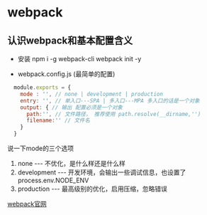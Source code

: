 # webpack

## 认识webpack和基本配置含义

  * 安装
    npm i -g webpack-cli
    webpack init -y

  * webpack.config.js (最简单的配置)

  ```js
    module.exports = {
      mode : '', // none | development | production
      entry: '', // 单入口---SPA | 多入口---MPA 多入口的话是一个对象
      output: { // 输出 配置必须是一个对象
        path:'', // 文件路径， 推荐使用 path.resolve(__dirname,'')
        filename:'' // 文件名
      }
    }
  ```
  说一下mode的三个选项
  1. none --- 不优化，是什么样还是什么样
  2. development --- 开发环境，会输出一些调试信息，也设置了process.env.NODE_ENV
  3. production --- 最高级别的优化，启用压缩，忽略错误

  [webpack官网](https://www.webpackjs.com/)

<back-to-top />

<gitask />